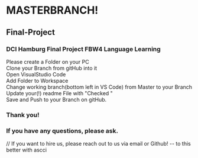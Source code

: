 # MASTERBRANCH!

## Final-Project

### DCI Hamburg Final Project FBW4 Language Learning

Please create a Folder on your PC  
 Clone your Branch from gitHub into it  
 Open VisualStudio Code  
 Add Folder to Workspace  
 Change working branch(bottom left in VS Code) from Master to your Branch  
 Update your(!) readme File with "Checked <yourName>"  
 Save and Push to your Branch on gitHub.

### Thank you!

### If you have any questions, please ask.

// If you want to hire us, please reach out to us via email or Github! -- to this better with ascci
